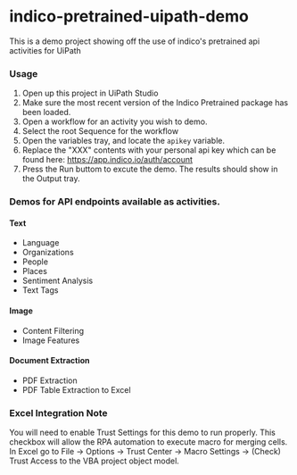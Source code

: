 # indico-pretrained-uipath-demo
This is a demo project showing off the use of indico's pretrained api activities for UiPath

### Usage
1. Open up this project in UiPath Studio
2. Make sure the most recent version of the Indico Pretrained package has been loaded.
3. Open a workflow for an activity you wish to demo.
4. Select the root Sequence for the workflow
5. Open the variables tray, and locate the ```apikey``` variable.
6. Replace the "XXX" contents with your personal api key which can be found here: https://app.indico.io/auth/account
7. Press the Run buttom to excute the demo.  The results should show in the Output tray.

### Demos for API endpoints available as activities.
#### Text
* Language
* Organizations
* People
* Places
* Sentiment Analysis
* Text Tags
#### Image
* Content Filtering
* Image Features
#### Document Extraction
* PDF Extraction
* PDF Table Extraction to Excel

### Excel Integration Note
You will need to enable Trust Settings for this demo to run properly. This checkbox will allow the RPA automation to execute macro for merging cells.
In Excel go to File -> Options -> Trust Center -> Macro Settings -> (Check) Trust Access to the VBA project object model.
